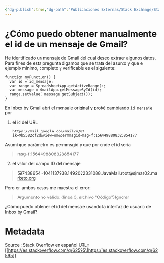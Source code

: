 ```yaml
---
{"dg-publish":true,"dg-path":"Publicaciones Externas/Stack Exchange/Stack Overflow en español/es.stackoverflow.com-62595.md","permalink":"/publicaciones-externas/stack-exchange/stack-overflow-en-espanol/es-stackoverflow-com-62595/","title":"¿Cómo puedo obtener manualmente el id de un mensaje de Gmail?","hide":true,"noteIcon":"\"0\"","created":"2024-04-03T12:49:10.592-06:00","updated":"2024-04-05T16:43:49.979-06:00"}
---
```


# ¿Cómo puedo obtener manualmente el id de un mensaje de Gmail?

He identificado un mensaje de Gmail del cual deseo extraer algunos datos. Para fines de esta pregunta digamos que se trata del asunto y que el ejemplo mínimo, completo y verificable es el siguiente:

    function myFunction() {
      var id = id_mensaje;
      var range = SpreadsheetApp.getActiveRange();
      var message = GmailApp.getMessageById(id);
      range.setValue( message.getSubject());
    }

En Inbox by Gmail abrí el mensaje original y probé cambiando `id_mensaje` por 

1. el id del URL

    <!-- language: lang-none -->

    `https://mail.google.com/mail/u/0?ik=9b5582cf2d&view=om&permmsgid=msg-f:1564498808323854177`

Asumí que parámetro es permmsgid y que por ende el id sería

> msg-f:1564498808323854177

2. el valor del campo ID del mensaje

> <597438654.-1041137938.1492022331088.JavaMail.root@sjmas02.marketo.org>

Pero en ambos casos me muestra el error:

> Argumento no válido: (línea 3, archivo "Código")Ignorar

¿Cómo puedo obtener el id del mensaje usando la interfaz de usuario de Inbox by Gmail?


# Metadata
Source:: Stack Overflow en español
URL:: [[https://es.stackoverflow.com/q/62595\|https://es.stackoverflow.com/q/62595]]

